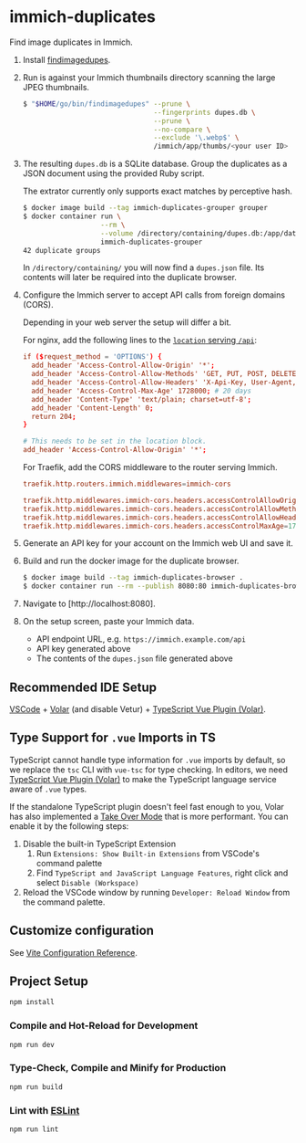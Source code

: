 # immich-duplicates

Find image duplicates in Immich.

1. Install [findimagedupes](https://gitlab.com/opennota/findimagedupes).
1. Run is against your Immich thumbnails directory scanning the large JPEG
   thumbnails.

   ```sh
   $ "$HOME/go/bin/findimagedupes" --prune \
                                   --fingerprints dupes.db \
                                   --prune \
                                   --no-compare \
                                   --exclude '\.webp$' \
                                   /immich/app/thumbs/<your user ID>
   ```

1. The resulting `dupes.db` is a SQLite database. Group the duplicates as a
   JSON document using the provided Ruby script.

   The extrator currently only supports exact matches by perceptive hash.

   ```sh
   $ docker image build --tag immich-duplicates-grouper grouper
   $ docker container run \
                      --rm \
                      --volume /directory/containing/dupes.db:/app/data/ \
                      immich-duplicates-grouper
   42 duplicate groups
   ```

   In `/directory/containing/` you will now find a `dupes.json` file. Its
   contents will later be required into the duplicate browser.

1. Configure the Immich server to accept API calls from foreign domains (CORS).

   Depending in your web server the setup will differ a bit.

   For nginx, add the following lines to the
   [`location` serving `/api`](https://github.com/immich-app/immich/blob/main/nginx/templates/default.conf.template#L61):

   ```conf
   if ($request_method = 'OPTIONS') {
     add_header 'Access-Control-Allow-Origin' '*';
     add_header 'Access-Control-Allow-Methods' 'GET, PUT, POST, DELETE, OPTIONS';
     add_header 'Access-Control-Allow-Headers' 'X-Api-Key, User-Agent, Content-Type';
     add_header 'Access-Control-Max-Age' 1728000; # 20 days
     add_header 'Content-Type' 'text/plain; charset=utf-8';
     add_header 'Content-Length' 0;
     return 204;
   }

   # This needs to be set in the location block.
   add_header 'Access-Control-Allow-Origin' '*';
   ```

   For Traefik, add the CORS middleware to the router serving Immich.

   ```conf
   traefik.http.routers.immich.middlewares=immich-cors

   traefik.http.middlewares.immich-cors.headers.accessControlAllowOriginList=*
   traefik.http.middlewares.immich-cors.headers.accessControlAllowMethods=GET, PUT, POST, DELETE, OPTIONS
   traefik.http.middlewares.immich-cors.headers.accessControlAllowHeaders=X-Api-Key, User-Agent, Content-Type
   traefik.http.middlewares.immich-cors.headers.accessControlMaxAge=1728000
   ```

1. Generate an API key for your account on the Immich web UI and save it.
1. Build and run the docker image for the duplicate browser.

   ```sh
   $ docker image build --tag immich-duplicates-browser .
   $ docker container run --rm --publish 8080:80 immich-duplicates-browser
   ```

1. Navigate to [http://localhost:8080].
1. On the setup screen, paste your Immich data.

   * API endpoint URL, e.g. `https://immich.example.com/api`
   * API key generated above
   * The contents of the `dupes.json` file generated above

## Recommended IDE Setup

[VSCode](https://code.visualstudio.com/) + [Volar](https://marketplace.visualstudio.com/items?itemName=Vue.volar) (and disable Vetur) + [TypeScript Vue Plugin (Volar)](https://marketplace.visualstudio.com/items?itemName=Vue.vscode-typescript-vue-plugin).

## Type Support for `.vue` Imports in TS

TypeScript cannot handle type information for `.vue` imports by default, so we replace the `tsc` CLI with `vue-tsc` for type checking. In editors, we need [TypeScript Vue Plugin (Volar)](https://marketplace.visualstudio.com/items?itemName=Vue.vscode-typescript-vue-plugin) to make the TypeScript language service aware of `.vue` types.

If the standalone TypeScript plugin doesn't feel fast enough to you, Volar has also implemented a [Take Over Mode](https://github.com/johnsoncodehk/volar/discussions/471#discussioncomment-1361669) that is more performant. You can enable it by the following steps:

1. Disable the built-in TypeScript Extension
    1) Run `Extensions: Show Built-in Extensions` from VSCode's command palette
    2) Find `TypeScript and JavaScript Language Features`, right click and select `Disable (Workspace)`
2. Reload the VSCode window by running `Developer: Reload Window` from the command palette.

## Customize configuration

See [Vite Configuration Reference](https://vitejs.dev/config/).

## Project Setup

```sh
npm install
```

### Compile and Hot-Reload for Development

```sh
npm run dev
```

### Type-Check, Compile and Minify for Production

```sh
npm run build
```

### Lint with [ESLint](https://eslint.org/)

```sh
npm run lint
```

